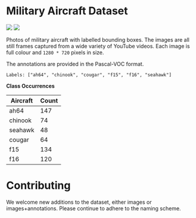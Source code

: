 # Military Aircraft Dataset

![](https://img.shields.io/github/repo-size/tlkh/milair-dataset.svg) ![](https://img.shields.io/github/license/tlkh/milair-dataset.svg)

Photos of military aircraft with labelled bounding boxes. The images are all still frames captured from a wide variety of YouTube videos. Each image is full colour and `1280 * 720` pixels in size.

The annotations are provided in the Pascal-VOC format.

```
Labels: ["ah64", "chinook", "cougar", "f15", "f16", "seahawk"]
```

**Class Occurrences**

| Aircraft | Count |
| -------- | ----- |
| ah64     | 147   |
| chinook  | 74    |
| seahawk  | 48    |
| cougar   | 64    |
| f15      | 134   |
| f16      | 120   |

# Contributing

We welcome new additions to the dataset, either images or images+annotations. Please continue to adhere to the naming scheme.

